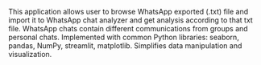 This application allows user to browse WhatsApp exported (.txt) file and import it to WhatsApp chat analyzer and get analysis according to that txt file. 
WhatsApp chats contain different communications from groups and personal chats.
Implemented with common Python libraries: seaborn, pandas, NumPy, streamlit, matplotlib. Simplifies data manipulation and visualization.
